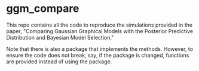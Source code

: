 # ggm_compare
This repo contains all the code to reproduce the simulations provided in the paper, "Comparing Gaussian Graphical Models with the Posterior Predictive
Distribution and Bayesian Model Selection."

Note that there is also a package that implements the methods. However, to ensure the code does not break, say, if the package is changed, 
functions are provided instead of using the package.
